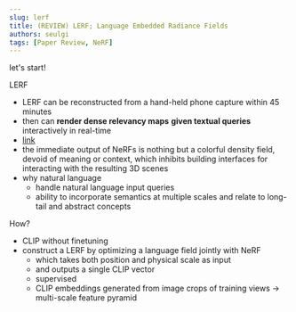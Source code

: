 ```yaml
---
slug: lerf
title: (REVIEW) LERF; Language Embedded Radiance Fields
authors: seulgi
tags: [Paper Review, NeRF]
---
```



let's start!

LERF
- LERF can be reconstructed from a hand-held phone capture within 45 minutes
- then can **render dense relevancy maps** **given textual queries** interactively in real-time
- [link](https://www.lerf.io/)
- the immediate output of NeRFs is nothing but a colorful density field, devoid of meaning or context, which inhibits building interfaces for interacting with the resulting 3D scenes
- why natural language
  - handle natural language input queries
  - ability to incorporate semantics at multiple scales and relate to long-tail and abstract concepts


How?
- CLIP without finetuning
- construct a LERF by optimizing a language field jointly with NeRF
  - which takes both position and physical scale as input
  - and outputs a single CLIP vector
  - supervised
  - CLIP embeddings generated from image crops of training views -> multi-scale feature pyramid
